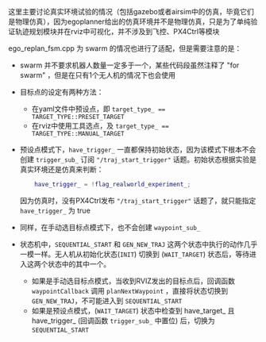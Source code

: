 这里主要讨论真实环境试验的情况（包括gazebo或者airsim中的仿真，毕竟它们是物理仿真），因为egoplanner给出的仿真环境并不是物理仿真，只是为了单纯验证轨迹规划模块并在rviz中可视化，并不涉及到飞控、PX4Ctrl等模块

ego_replan_fsm.cpp 为 swarm 的情况也进行了适配，但是需要注意的是：

* swarm 并不要求机器人数量一定多于一个，某些代码段虽然注释了 "for swarm" ，但是在只有1个无人机的情况下也会使用
* 目标点的设定有两种方法：
    * 在yaml文件中预设点，即 `target_type_ == TARGET_TYPE::PRESET_TARGET`
    * 在rviz中使用工具选点，及 `target_type_ == TARGET_TYPE::MANUAL_TARGET` 

* 预设点模式下，`have_trigger_` 一直都保持初始状态，因为该模式下根本不会创建 `trigger_sub_` 订阅 `"/traj_start_trigger"` 话题。初始状态根据实验是真实环境还是仿真来判断：
    ```c++
        have_trigger_ = !flag_realworld_experiment_;
    ```
    因为仿真时，没有PX4Ctrl发布 `"/traj_start_trigger"` 话题了，就只能指定 `have_trigger_` 为 true

* 同样，在手动选目标点模式下，也不会创建 `waypoint_sub_`


* 状态机中，`SEQUENTIAL_START` 和 `GEN_NEW_TRAJ` 这两个状态中执行的动作几乎一模一样。无人机从初始化状态(`INIT`) 切换到 (`WAIT_TARGET`) 状态后，等待进入这两个状态中的其中一个。

    * 如果是手动选目标点模式，当收到RVIZ发出的目标点后，回调函数 `waypointCallback` 调用 `planNextWaypoint` ，直接将状态切换到 `GEN_NEW_TRAJ`，不可能进入到 `SEQUENTIAL_START`
    * 如果是预设点模式，(`WAIT_TARGET`) 状态中检查到 have_target_ 且 have_trigger_ (回调函数 `trigger_sub_` 中置位) 后，切换为`SEQUENTIAL_START`
